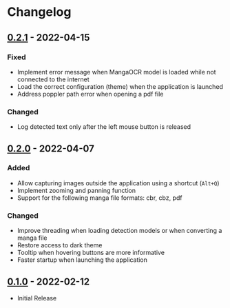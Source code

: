 # Changelog

## [0.2.1](https://github.com/bluaxees/Poricom/releases/tag/v0.2.1) - 2022-04-15

### Fixed
- Implement error message when MangaOCR model is loaded while not connected to the internet
- Load the correct configuration (theme) when the application is launched
- Address poppler path error when opening a pdf file

### Changed
- Log detected text only after the left mouse button is released

## [0.2.0](https://github.com/bluaxees/Poricom/releases/tag/v0.2.0) - 2022-04-07

### Added
- Allow capturing images outside the application using a shortcut (`Alt+Q`)
- Implement zooming and panning function
- Support for the following manga file formats: cbr, cbz, pdf

### Changed
- Improve threading when loading detection models or when converting a manga file
- Restore access to dark theme
- Tooltip when hovering buttons are more informative
- Faster startup when launching the application

## [0.1.0](https://github.com/bluaxees/Poricom/releases/tag/v0.1.0) - 2022-02-12

- Initial Release
